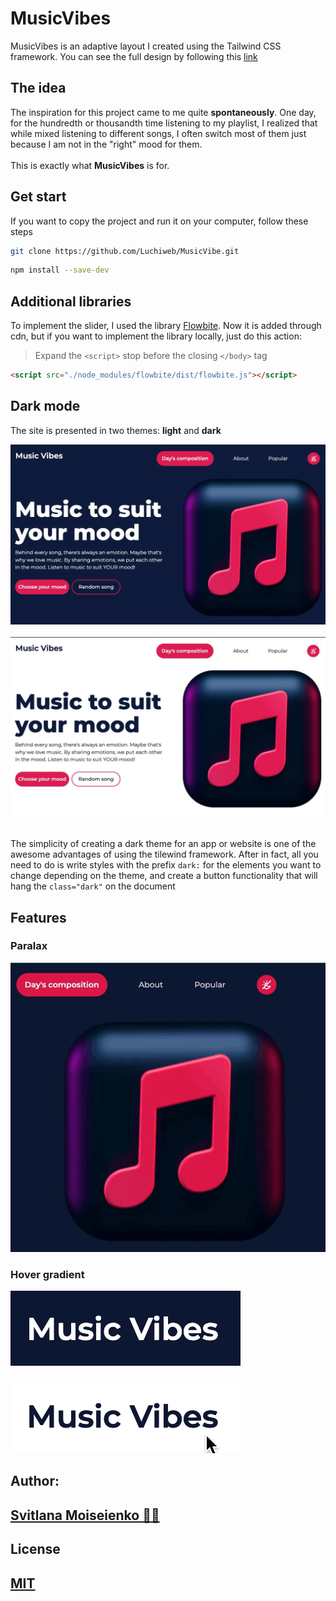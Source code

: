 # MusicVibes

MusicVibes is an adaptive layout I created using the Tailwind CSS framework. You can see the full design by following this [link](#)

## The idea

The inspiration for this project came to me quite **spontaneously**. One day, for the hundredth or thousandth time listening to my playlist, I realized that while mixed listening to different songs, I often switch most of them just because I am not in the "right" mood for them. </br></br>
This is exactly what **MusicVibes** is for.

## Get start

If you want to copy the project and run it on your computer, follow these steps

```bash
git clone https://github.com/Luchiweb/MusicVibe.git
```

```bash
npm install --save-dev
```

## Additional libraries

To implement the slider, I used the library [Flowbite](https://flowbite.com/docs/getting-started/quickstart/). Now it is added through cdn, but if you want to implement the library locally, just do this action:

> Expand the `<script>` stop before the closing `</body>` tag

```html
<script src="./node_modules/flowbite/dist/flowbite.js"></script>
```

## Dark mode

The site is presented in two themes: **light** and **dark**

<img  src="./screens/darkTheme.jpg">
</br></br>
<img src="./screens/lightTheme.jpg">
</br></br>

The simplicity of creating a dark theme for an app or website is one of the awesome advantages of using the tilewind framework. After in fact, all you need to do is write styles with the prefix `dark:` for the elements you want to change depending on the theme, and create a button functionality that will hang the `class="dark"` on the document

## Features

### Paralax

<img src="./screens/paralax.gif">

### Hover gradient

<img src="./screens/logoDark.gif">
<br><br>
<img src="./screens/logoLight.gif">

## Author:

## [Svitlana Moiseienko 🫶🏻](https://github.com/Luchiweb)

## License

## [MIT](https://choosealicense.com/licenses/mit/)
